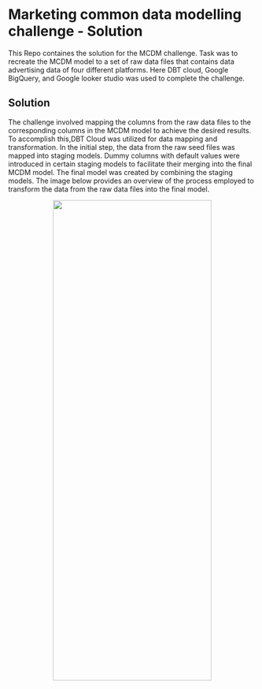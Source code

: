 # Marketing common data modelling challenge - Solution
This Repo containes the solution for the MCDM challenge. Task was to recreate the MCDM model to a set of raw data files that contains data advertising data of four different platforms. Here DBT cloud, Google BigQuery, and Google looker studio was used to complete the challenge.

## Solution
The challenge involved mapping the columns from the raw data files to the corresponding columns in the MCDM model to achieve the desired results. To accomplish this,DBT Cloud was utilized for data mapping and transformation. In the initial step, the data from the raw seed files was mapped into staging models. Dummy columns with default values were introduced in certain staging models to facilitate their merging into the final MCDM model. The final model was created by combining the staging models. The image below provides an overview of the process employed to transform the data from the raw data files into the final model.

<p align="center">
  <image src = https://github.com/vihan125/DBT_exersice/blob/main/solution_DAG.PNG width="80%" height="50%">
</p>




